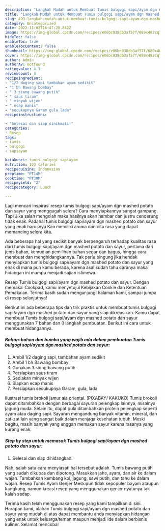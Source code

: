 ```yaml
---
description: "Langkah Mudah untuk Membuat Tumis bulgogi sapi/ayam dgn mashed potato dan sayur yang Enak Banget"
title: "Langkah Mudah untuk Membuat Tumis bulgogi sapi/ayam dgn mashed potato dan sayur yang Enak Banget"
slug: 493-langkah-mudah-untuk-membuat-tumis-bulgogi-sapi-ayam-dgn-mashed-potato-dan-sayur-yang-enak-banget
category: Uncategorized
date: 2022-11-02T16:47:28.842Z
image: https://img-global.cpcdn.com/recipes/e06bc038db3af57f/680x482cq70/tumis-bulgogi-sapiayam-dgn-mashed-potato-dan-sayur-foto-resep-utama.jpg
hideToc: false
enableToc: true
enableTocContent: false
thumbnail: https://img-global.cpcdn.com/recipes/e06bc038db3af57f/680x482cq70/tumis-bulgogi-sapiayam-dgn-mashed-potato-dan-sayur-foto-resep-utama.jpg
cover: https://img-global.cpcdn.com/recipes/e06bc038db3af57f/680x482cq70/tumis-bulgogi-sapiayam-dgn-mashed-potato-dan-sayur-foto-resep-utama.jpg
author: Admin
authorAv: notfound
ratingvalue: 4.3
reviewcount: 8
recipeingredient:
- "1/2 daging sapi tambahan ayam sedikit"
- "1 bh Bawang bombay"
- " 3 siung bawang putih"
- " saus tiram"
- " minyak wijen"
- " ecap manis"
- "secukupnya Garam gula lada"
recipeinstructions:

- "Selesai dan siap dinikmati!"
categories:
- Resep
tags:
- tumis
- bulgogi
- sapiayam

katakunci: tumis bulgogi sapiayam 
nutrition: 103 calories
recipecuisine: Indonesian
preptime: "PT14M"
cooktime: "PT30M"
recipeyield: "2"
recipecategory: Lunch

---
```



Lagi mencari inspirasi resep tumis bulgogi sapi/ayam dgn mashed potato dan sayur yang menggugah selera? Cara menyiapkannya sangat gampang. Tapi Jika salah mengolah maka hasilnya akan hambar dan justru cenderung tidak enak. Padahal tumis bulgogi sapi/ayam dgn mashed potato dan sayur yang enak harusnya Kan memiliki aroma dan cita rasa yang dapat memancing selera kita.


Ada beberapa hal yang sedikit banyak berpengaruh terhadap kualitas rasa dari tumis bulgogi sapi/ayam dgn mashed potato dan sayur, pertama dari jenis bahan, kemudian pemilihan bahan segar dan bagus, hingga cara membuat dan menghidangkannya. Tak perlu bingung jika hendak menyiapkan tumis bulgogi sapi/ayam dgn mashed potato dan sayur yang enak di mana pun kamu berada, karena asal sudah tahu caranya maka hidangan ini mampu menjadi sajian istimewa.

Resep Tumis bulgogi sapi/ayam dgn mashed potato dan sayur. Dengan memakai Cookpad, kamu menyetujui Kebijakan Cookie dan Ketentuan Pemakaian. Terima kasih sudah mengunjungi halaman kami, sampai jumpa di resep selanjutnya!


Berikut ini ada beberapa tips dan trik praktis untuk membuat tumis bulgogi sapi/ayam dgn mashed potato dan sayur yang siap dikreasikan. Kamu dapat membuat Tumis bulgogi sapi/ayam dgn mashed potato dan sayur menggunakan 7 bahan dan 0 langkah pembuatan. Berikut ini cara untuk membuat hidangannya.

<!--inarticleads1-->

##### Bahan-bahan dan bumbu yang wajib ada dalam pembuatan Tumis bulgogi sapi/ayam dgn mashed potato dan sayur:

1. Ambil 1/2 daging sapi, tambahan ayam sedikit
1. Ambil 1 bh Bawang bombay
1. Gunakan  3 siung bawang putih
1. Persiapkan  saus tiram
1. Sediakan  minyak wijen
1. Siapkan  ecap manis
1. Persiapkan secukupnya Garam, gula, lada


Ilustrasi tumis brokoli jamur ala oriental. (PIXABAY/ KAKUKO) Tumis brokoli dapat ditambahkan dengan berbagai sayuran pelengkap lainnya, misalnya jagung muda. Selain itu, dapat pula ditambahkan protein pelengkap seperti ayam atau daging sapi. Sayuran mengandung banyak vitamin, mineral, dan zat-zat lain yang sangat baik dalam menjaga kesehatan tubuh. Meski begitu, masih banyak yang enggan memakan sayur karena rasanya yang kurang enak. 

<!--inarticleads2-->

##### Step by step untuk memasak Tumis bulgogi sapi/ayam dgn mashed potato dan sayur:


1. Selesai dan siap dihidangkan!

Nah, salah satu cara menyiasati hal tersebut adalah. Tumis bawang putih yang sudah dikupas dan dipotong. Masukkan jahe, ayam, dan air ke dalam wajan. Tambahkan kembang kol, jagung, sawi putih, dan tahu ke dalam wajan. Resep Tumis Ayam Genjer Meskipun tidak sepopuler bayam ataupun kangkung, namun kreasi resep yang menggunakan genjer nyatanya tak kalah sedap. 

Terima kasih telah menggunakan resep yang kami tampilkan di sini. Harapan kami, olahan Tumis bulgogi sapi/ayam dgn mashed potato dan sayur yang mudah di atas dapat membantu anda menyiapkan hidangan yang enak untuk keluarga/teman maupun menjadi ide dalam berbisnis kuliner. Selamat mencoba!
